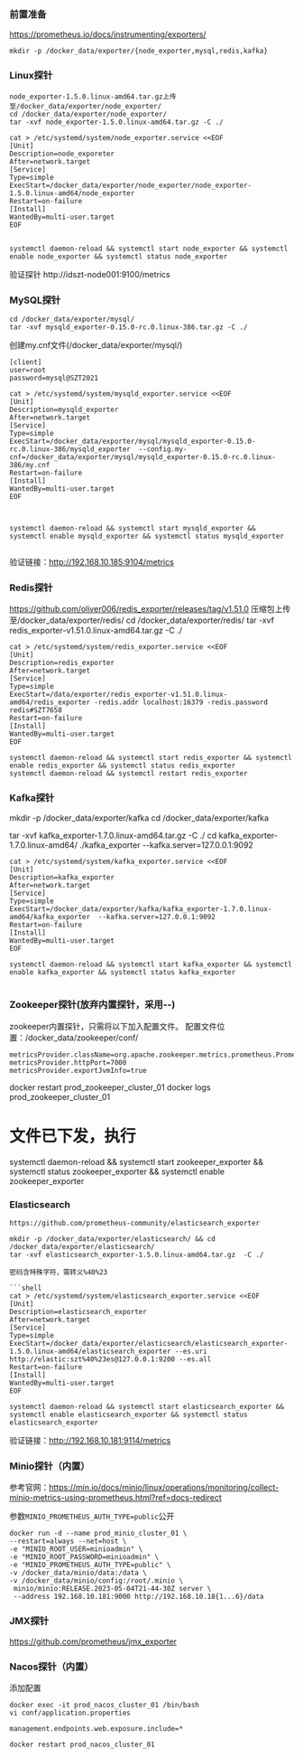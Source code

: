 
### 前置准备
https://prometheus.io/docs/instrumenting/exporters/

```shell
mkdir -p /docker_data/exporter/{node_exporter,mysql,redis,kafka}
```

### Linux探针
```shell
node_exporter-1.5.0.linux-amd64.tar.gz上传至/docker_data/exporter/node_exporter/
cd /docker_data/exporter/node_exporter/
tar -xvf node_exporter-1.5.0.linux-amd64.tar.gz -C ./

cat > /etc/systemd/system/node_exporter.service <<EOF
[Unit]
Description=node_exporeter
After=network.target
[Service]
Type=simple
ExecStart=/docker_data/exporter/node_exporter/node_exporter-1.5.0.linux-amd64/node_exporter
Restart=on-failure
[Install]
WantedBy=multi-user.target
EOF


systemctl daemon-reload && systemctl start node_exporter && systemctl enable node_exporter && systemctl status node_exporter
```

验证探针
http://idszt-node001:9100/metrics


### MySQL探针
```shell
cd /docker_data/exporter/mysql/
tar -xvf mysqld_exporter-0.15.0-rc.0.linux-386.tar.gz -C ./
```
创建my.cnf文件(/docker_data/exporter/mysql/)
```shell
[client]
user=root
password=mysql@SZT2021
```


```shell
cat > /etc/systemd/system/mysqld_exporter.service <<EOF
[Unit]
Description=mysqld_exporter
After=network.target
[Service]
Type=simple
ExecStart=/docker_data/exporter/mysql/mysqld_exporter-0.15.0-rc.0.linux-386/mysqld_exporter  --config.my-cnf=/docker_data/exporter/mysql/mysqld_exporter-0.15.0-rc.0.linux-386/my.cnf
Restart=on-failure
[Install]
WantedBy=multi-user.target
EOF



systemctl daemon-reload && systemctl start mysqld_exporter && systemctl enable mysqld_exporter && systemctl status mysqld_exporter


```
验证链接：http://192.168.10.185:9104/metrics





### Redis探针
https://github.com/oliver006/redis_exporter/releases/tag/v1.51.0
压缩包上传至/docker_data/exporter/redis/
cd /docker_data/exporter/redis/
tar -xvf redis_exporter-v1.51.0.linux-amd64.tar.gz  -C ./

```shell
cat > /etc/systemd/system/redis_exporter.service <<EOF
[Unit]
Description=redis_exporter
After=network.target
[Service]
Type=simple
ExecStart=/data/exporter/redis_exporter-v1.51.0.linux-amd64/redis_exporter -redis.addr localhost:16379 -redis.password redis#SZT7658
Restart=on-failure
[Install]
WantedBy=multi-user.target
EOF

systemctl daemon-reload && systemctl start redis_exporter && systemctl enable redis_exporter && systemctl status redis_exporter
systemctl daemon-reload && systemctl restart redis_exporter

```


### Kafka探针
mkdir -p /docker_data/exporter/kafka
cd /docker_data/exporter/kafka

tar -xvf kafka_exporter-1.7.0.linux-amd64.tar.gz  -C ./
cd kafka_exporter-1.7.0.linux-amd64/
./kafka_exporter --kafka.server=127.0.0.1:9092
```shell
cat > /etc/systemd/system/kafka_exporter.service <<EOF
[Unit]
Description=kafka_exporter
After=network.target
[Service]
Type=simple
ExecStart=/docker_data/exporter/kafka/kafka_exporter-1.7.0.linux-amd64/kafka_exporter  --kafka.server=127.0.0.1:9092
Restart=on-failure
[Install]
WantedBy=multi-user.target
EOF

systemctl daemon-reload && systemctl start kafka_exporter && systemctl enable kafka_exporter && systemctl status kafka_exporter


```

### Zookeeper探针(放弃内置探针，采用--)
zookeeper内置探针，只需将以下加入配置文件。
配置文件位置：/docker_data/zookeeper/conf/

```shell
metricsProvider.className=org.apache.zookeeper.metrics.prometheus.PrometheusMetricsProvider
metricsProvider.httpPort=7000
metricsProvider.exportJvmInfo=true

```
docker restart prod_zookeeper_cluster_01
docker logs prod_zookeeper_cluster_01


# 文件已下发，执行
systemctl daemon-reload && systemctl start zookeeper_exporter  && systemctl status zookeeper_exporter && systemctl enable zookeeper_exporter


### Elasticsearch
```shell
https://github.com/prometheus-community/elasticsearch_exporter

mkdir -p /docker_data/exporter/elasticsearch/ && cd  /docker_data/exporter/elasticsearch/
tar -xvf elasticsearch_exporter-1.5.0.linux-amd64.tar.gz  -C ./

密码含特殊字符，需转义%40%23

```shell
cat > /etc/systemd/system/elasticsearch_exporter.service <<EOF
[Unit]
Description=elasticsearch_exporter
After=network.target
[Service]
Type=simple
ExecStart=/docker_data/exporter/elasticsearch/elasticsearch_exporter-1.5.0.linux-amd64/elasticsearch_exporter --es.uri http://elastic:szt%40%23es@127.0.0.1:9200 --es.all
Restart=on-failure
[Install]
WantedBy=multi-user.target
EOF

systemctl daemon-reload && systemctl start elasticsearch_exporter && systemctl enable elasticsearch_exporter && systemctl status elasticsearch_exporter
```
验证链接：http://192.168.10.181:9114/metrics



### Minio探针（内置）
参考官网：https://min.io/docs/minio/linux/operations/monitoring/collect-minio-metrics-using-prometheus.html?ref=docs-redirect

参数`MINIO_PROMETHEUS_AUTH_TYPE=public`公开
```shell
docker run -d --name prod_minio_cluster_01 \
--restart=always --net=host \
-e "MINIO_ROOT_USER=minioadmin" \
-e "MINIO_ROOT_PASSWORD=minioadmin" \
-e "MINIO_PROMETHEUS_AUTH_TYPE=public" \
-v /docker_data/minio/data:/data \
-v /docker_data/minio/config:/root/.minio \
 minio/minio:RELEASE.2023-05-04T21-44-30Z server \
 --address 192.168.10.181:9000 http://192.168.10.18{1...6}/data
```


### JMX探针
https://github.com/prometheus/jmx_exporter



### Nacos探针（内置）

添加配置
```shell
docker exec -it prod_nacos_cluster_01 /bin/bash
vi conf/application.properties

management.endpoints.web.exposure.include=*

docker restart prod_nacos_cluster_01
```